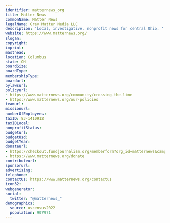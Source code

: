 ```yaml
---
identifier: matternews_org
title: Matter News
commonName: Matter News
legalName: Grey Matter Media LLC
description: 'Local, investigative, nonprofit news for central Ohio. '
website: https://www.matternews.org/
slogan:
copyright:
imprint:
masthead:
location: Columbus
state: OH
boardSize:
boardType:
membershipType:
boardurl:
bylawsurl:
policyurl:
- https://www.matternews.org/community/crossing-the-line
- https://www.matternews.org/our-policies
teamurl:
missionurl:
numberOfEmployees:
taxID: 83-1410912
taxIDLocal:
nonprofitStatus:
budgeturl:
budgetUsd:
budgetYear:
donateurl:
- https://checkout.fundjournalism.org/memberform?org_id=matternews&campaign=7015f000000Lnm7
- https://www.matternews.org/donate
contributeurl:
sponsorurl:
advertising:
telephone:
contactUs: https://www.matternews.org/contactus
icon32:
webgenerator:
social:
  twitter: "@matternews_"
demographics:
  source: uscensus2022
  population: 907971
---
```

